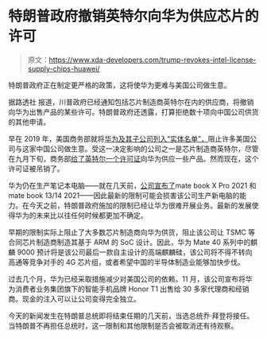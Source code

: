# 特朗普政府撤销英特尔向华为供应芯片的许可

> 原文：<https://www.xda-developers.com/trump-revokes-intel-license-supply-chips-huawei/>

特朗普政府正在制定更严格的政策，这将使华为更难与美国公司做生意。

据路透社 报道，川普政府已经通知包括芯片制造商英特尔在内的供应商，将撤销向华为出售产品的某些许可。特朗普政府还透露，打算拒绝数十项向中国公司供货的其他申请。

早在 2019 年，美国商务部就将[华为及其子公司列入“实体名单”，](https://www.xda-developers.com/google-revoke-huawei-android-ban-blacklist/)阻止许多美国公司与这家中国公司做生意。受这一决定影响的公司之一是芯片制造商英特尔，尽管在九月下旬，商务部[给了英特尔一个许可证](https://www.reuters.com/article/us-intel-huawei/intel-gets-u-s-licence-to-supply-some-products-to-huawei-idUSKCN26D0HV?il=0)向华为供应一些产品。然而现在，这个许可证被吊销了。

华为仍在生产笔记本电脑——就在几天前，[公司宣布了](https://www.gizchina.com/2021/01/17/huawei-matebook-x-pro-2021-and-matebook-13-14-2021-announced/)mate book X Pro 2021 和 mate book 13/14 2021——因此最新的限制可能会损害该公司生产新电脑的能力。在今天之前，特朗普政府施加的限制已经让华为很难开展业务。最新的发展使得华为的未来比以往任何时候都更加不确定。

早期的限制实际上阻止了大多数芯片制造商向华为供货，阻止该公司让 TSMC 等合同芯片制造商制造其基于 ARM 的 SoC 设计。因此，华为 Mate 40 系列中的麒麟 9000 预计将是该公司最后一款自主设计的高端麒麟硅，该公司将不得不转向高通等竞争对手的 4G 芯片组，或者希望中国的半导体制造业能够加快步伐。

过去几个月，华为已经采取措施减少对美国公司的依赖。11 月，该公司宣布将华为消费者业务集团旗下的智能手机品牌 Honor T1 出售给 30 多家代理商和经销商。现金的注入可以让公司变得完全独立。

今天的新闻发生在特朗普总统即将结束任期的几天前，当选总统乔·拜登将接任。当特朗普不再担任总统时，这一限制和其他限制是否会被取消还有待观察。